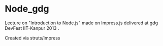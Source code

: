 Node_gdg
========

Lecture on "Introduction to Node.js" made on Impress.js delivered at gdg DevFest IIT-Kanpur 2013 .

Created via struts/impress
